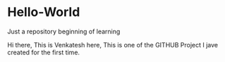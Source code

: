 # Hello-World
Just a repository beginning of learning


Hi there,
This is Venkatesh here, This is one of the GITHUB Project I jave created for the first time.
